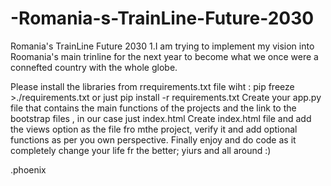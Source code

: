 # -Romania-s-TrainLine-Future-2030
 Romania's TrainLine Future 2030
1.I am trying to implement my vision into Roomania's main trinline for the next year to become what we once were a connefted country with the whole globe.

Please install the libraries from rrequirements.txt file wiht : pip freeze >./requirements.txt or just pip install -r requirements.txt
Create your app.py file that contains the main functions of the projects and the link to the bootstrap files , in our case just index.html
Create index.html file and add the views option as the file fro mthe project, verify it and add optional functions as per you own perspective.
Finally enjoy and do code as it completely change your life fr the better; yiurs and all around :)

.phoenix

